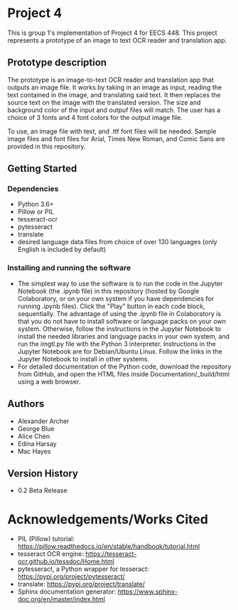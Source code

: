 # Project 4
This is group 1's implementation of Project 4 for EECS 448. This project represents a prototype of an image to text OCR reader and translation app. 

## Prototype description
The prototype is an image-to-text OCR reader and translation app that outputs an image file. It works by taking in an image as input, reading the text contained in the image,  and translating said text. It then replaces the source text on the image with the translated version. The size and background color of the input and outpuf files will match. The user has a choice of 3 fonts and 4 font colors for the output image file.

To use, an image file with text, and .ttf font files will be needed. Sample image files and font files for Arial, Times New Roman, and Comic Sans are provided in this repository.

## Getting Started

### Dependencies
* Python 3.6+
* Pillow or PIL
* tesseract-ocr
* pytesseract
* translate
* desired language data files from choice of over 130 languages (only English is included by default)

### Installing and running the software
 * The simplest way to use the software is to run the code in the Jupyter Notebook (the .ipynb file) in this repository (hosted by Google Colaboratory, or on your own system if you have dependencies for running .ipynb files). Click the "Play" button in each code block, sequentially. The advantage of using the .ipynb file in Colaboratory is that you do not have to install software or language packs on your own system. Otherwise, follow the instructions in the Jupyter Notebook to install the needed libraries and language packs in your own system, and run the imgtl.py file with the Python 3 interpreter. Instructions in the Jupyter Notebook are for Debian/Ubuntu Linux. Follow the links in the Jupyter Notebook to install in other systems.
 * For detailed documentation of the Python code, download the repository from GitHub, and open the HTML files inside Documentation/\_build/html using a web browser. 
 
## Authors
* Alexander Archer
* George Blue
* Alice Chen
* Edina Harsay
* Mac Hayes

## Version History
* 0.2 
 Beta Release

# Acknowledgements/Works Cited
* PIL (Pillow) tutorial: https://pillow.readthedocs.io/en/stable/handbook/tutorial.html
* tesseract OCR engine: https://tesseract-ocr.github.io/tessdoc/Home.html
* pytesseract, a Python wrapper for tesseract: https://pypi.org/project/pytesseract/
* translate: https://pypi.org/project/translate/
* Sphinx documentation generator: https://www.sphinx-doc.org/en/master/index.html
